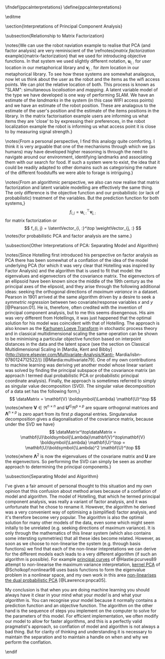\ifndef{ppcaInterpretations}
\define{ppcaInterpretations}

\editme

\section{Interpretations of Principal Component Analysis}

\subsection{Relationship to Matrix Factorization}

\notes{We can use the robot naviation example to realise that PCA (and
factor analysis) are very reminiscient of the \refnotes{*matrix
factorization* example}{matrix-factorization} that we used for
introducing objective functions. In that system we used slightly
different notation, $\mathbf{u}_{i, :}$ for *user* location in our
metaphorical library and $\mathbf{v}_{j, :}$ for *item* location in
our metaphorical library. To see how these systems are somewhat
analagous, now let us think about the user as the robot and the items
as the wifi access points. We can plot the relative location of
both. This process is known as "SLAM": simultaneous *localisation* and
*mapping*. A latent variable model of the type we have developed is
one way of performing SLAM. We have an estimate of the *landmarks* in
the system (in this case WIFI access points) and we have an estimate
of the robot position. These are analagous to the estimate of the
user's position and the estimate of the items positions in the
library. In the matrix factorisation example users are informing us
what items they are 'close' to by expressing their preferences, in the
robot localization example the robot is informing us what access point
it is close to by measuring signal strength.}

\notes{From a personal perspective, I find this analogy
quite comforting. I think it is very arguable that one of the mechanisms through
which we (as humans) may have developed higher reasoning is through the need to
navigate around our environment, identifying landmarks and associating them with
our search for food. If such a system were to exist, the idea that it could be
readily adapted to other domains such as categorising the nature of the
different foodstuffs we were able to forage is intriguing.}

\notes{From an algorithmic
perspective, we also can now realise that matrix factorization and latent
variable modelling are effectively the same thing. The only difference is the
objective function and our probabilistic (or lack of probabilistic) treatment of
the variables. But the prediction function for both systems,}
$$
f_{i, j} =
\mathbf{u}_{i, :}^\top \mathbf{v}_{j, :} 
$$
for matrix factorization or
$$
f_{i, j} = \latentVector_{i, :}^\top \weightVector_{j, :} 
$$
\notes{for probabilistic PCA and factor analysis are the same.}

\subsection{Other Interpretations of PCA: Separating Model and Algorithm}

\notes{Since Hotelling first introduced his perspective on factor
analysis as PCA there has been somewhat of a conflation of the idea of the model
underlying PCA (for which it was very clear that Hotelling was inspired by
Factor Analysis) and the algorithm that is used to fit that model: the
eigenvalues and eigenvectors of the covariance matrix. The eigenvectors of an
ellipsoid have been known since the middle of the 19th century as the principal
axes of the elipsoid, and they arise through the following additional ideas:
seeking the orthogonal directions of *maximum variance* in a dataset. Pearson in
1901 arrived at the same algorithm driven by a desire to seek a *symmetric
regression* between two covariate/response variables $x$ and $y$ [@Pearson:01]. He is,
therefore, often credited with the invention of principal component analysis,
but to me this seems disengenous. His aim was very different from Hotellings, it
was just happened that the optimal solution for his model was coincident with
that of Hotelling. The approach is also known as the [Karhunen Loeve
Transform](http://en.wikipedia.org/wiki/Karhunen%E2%80%93Lo%C3%A8ve_theorem)  in
stochastic process theory and in classical multidimensional scaling the same
operation can be shown to be minimising a particular objective function based on
interpoint distances in the data and the latent space (see the section on
Classical Multidimensional Scaling in [Mardia, Kent and
Bibby](http://store.elsevier.com/Multivariate-Analysis/Kanti-
Mardia/isbn-9780124712522/)) [@Mardia:multivariate79]. One of my own contributions to machine learning
was deriving yet another model whose linear variant was solved by finding the
principal subspace of the covariance matrix (an approach I termed dual
probabilistic PCA or probabilistic principal coordinate analysis). Finally, the
approach is sometimes referred to simply as singular value decomposition (SVD).
The singular value decomposition of a data set has the following form,}
$$
\dataMatrix = \mathbf{V} \boldsymbol{\Lambda} \mathbf{U}^\top
$$
\notes{where $\mathbf{V}\in\Re^{n\times n}$ and $\mathbf{U}^\in \Re^{p\times p}$ are square
orthogonal matrices and $\mathbf{\Lambda}^{n \times p}$ is zero apart from its
first $p$ diagonal entries. Singularvalue decomposition gives a diagonalisation
of the covariance matrix, because under the SVD we have}
$$
\dataMatrix^\top\dataMatrix =
\mathbf{U}\boldsymbol{\Lambda}\mathbf{V}^\top\mathbf{V} \boldsymbol{\Lambda}
\mathbf{U}^\top = \mathbf{U}\boldsymbol{\Lambda}^2 \mathbf{U}^\top
$$
\notes{where $\boldsymbol{\Lambda}^2$ is now the eigenvalues of the covariane matrix and
$\mathbf{U}$ are the eigenvectors. So performing the SVD can simply be seen as
another approach to determining the principal components.}

\subsection{Separating Model and Algorithm}

I've given a fair amount of personal thought to this situation and my
own opinion that this confusion about method arises because of a
conflation of model and algorithm. The model of Hotelling, that which
he termed principal component analysis, was really a variant of factor
analysis, and it was unfortunate that he chose to rename it. However,
the algorithm he derived was a very convenient way of optimising a
(simplified) factor analysis, and it's therefore become very
popular. The algorithm is also the optimal solution for many other
models of the data, even some which might seem initally to be
unrelated (e.g. seeking directions of maximum variance). It is only
through the mathematics of this linear system (which also contains
some intersting symmetries) that all these ides become
related. However, as soon as we choose to non-linearise the system
(e.g. through basis functions) we find that each of the non-linear
intepretations we can derive for the different models each leads to a
very different algorithm (if such an algorithm is possible). For
example
[principal curves](http://web.stanford.edu/~hastie/Papers/Principal_Curves.pdf)
of @Hastie:pcurves89 attempt to non-linearise the maximum variance
interpretation,
[kernel PCA](http://en.wikipedia.org/wiki/Kernel_principal_component_analysis)
of @Scholkopf:nonlinear98 uses basis functions to form the eigenvalue
problem in a nonlinear space, and my own work in this area
[non-linearises the dual probabilistic PCA](http://jmlr.org/papers/volume6/lawrence05a/lawrence05a.pdf) [@Lawrence:pnpca05].

My conclusion is that when you are doing machine learning you should
always have it clear in your mind what your *model* is and what your
*algorithm* is. You can recognise your model because it normally
contains a prediction function and an objective function. The
algorithm on the other hand is the sequence of steps you implement on
the computer to solve for the parameters of this model. For efficient
implementation, we often modify our model to allow for faster
algorithms, and this is a perfectly valid pragmatist's approach, so
conflation of model and algorithm is not always a bad thing. But for
clarity of thinking and understanding it is necessary to maintain the
separation and to maintain a handle on when and why we perform the
conflation.

\endif

